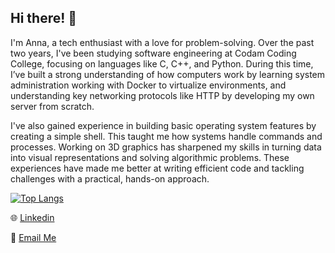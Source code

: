 ## Hi there! 👋

I'm Anna, a tech enthusiast with a love for problem-solving. Over the past two years, I've been studying software engineering at Codam Coding College, focusing on languages like C, C++, and Python. During this time, I’ve built a strong understanding of how computers work by learning system administration working with Docker to virtualize environments, and understanding key networking protocols like HTTP by developing my own server from scratch.

I've also gained experience in building basic operating system features by creating a simple shell. This taught me how systems handle commands and processes. Working on 3D graphics has sharpened my skills in turning data into visual representations and solving algorithmic problems. These experiences have made me better at writing efficient code and tackling challenges with a practical, hands-on approach.

[![Top Langs](https://github-readme-stats.vercel.app/api/top-langs/?username=akrepkov&theme=transparent&hide_border=true)](https://github.com/anuraghazra/github-readme-stats)

🌐 [Linkedin](https://www.linkedin.com/in/annakrepkova/)

📧 [Email Me](mailto:krepkovamail@gmail.com)
